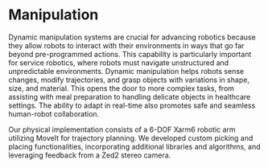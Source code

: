 # Manipulation

Dynamic manipulation systems are crucial for advancing robotics because they allow robots to interact with their environments in ways that go far beyond pre-programmed actions. This capability is  particularly important for service robotics, where robots must navigate unstructured and unpredictable environments. Dynamic manipulation helps robots sense changes, modify trajectories, and grasp objects with variations in shape, size, and material. This opens the door to more complex tasks, from assisting with meal preparation to handling delicate objects in healthcare settings. The ability to adapt in real-time also promotes safe and seamless human-robot collaboration.

Our physical implementation consists of a 6-DOF Xarm6 robotic arm utilizing MoveIt for trajectory planning. We developed custom picking and placing functionalities, incorporating additional libraries and algorithms, and leveraging feedback from a Zed2 stereo camera.
